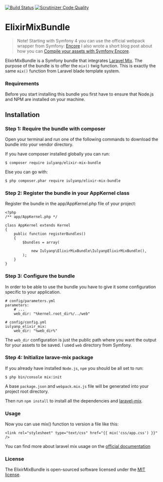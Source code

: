 [![Build Status](https://travis-ci.org/iulyanp/elixir-mix-bundle.svg?branch=master)](https://travis-ci.org/iulyanp/elixir-mix-bundle)
[![Scrutinizer Code Quality](https://scrutinizer-ci.com/g/iulyanp/elixir-mix-bundle/badges/quality-score.png?b=master)](https://scrutinizer-ci.com/g/iulyanp/elixir-mix-bundle/?branch=master)

ElixirMixBundle
===================

> Note! Starting with Symfony 4 you can use the official webpack wrapper from Symfony: [Encore](https://symfony.com/doc/current/frontend/encore/installation.html)
I also wrote a short blog post about how you can [Compile your assets with Symfony Encore](https://iulyanp.github.io/symfony/2017/06/18/symfony-encore/).

ElixirMixBundle is a Symfony bundle that integrates [Laravel Mix](https://github.com/JeffreyWay/laravel-mix). 
The purpose of the bundle is to offer the `mix()` twig function. This is exactly the same `mix()` function from Laravel 
blade template system.

### Requirements

Before you start installing this bundle you first have to ensure that Node.js and NPM are installed on your machine. 

## Installation

### Step 1: Require the bundle with composer

Open your terminal and run one of the following commands to download the bundle into your vendor directory.

If you have composer installed globally you can run:
```
$ composer require iulyanp/elixir-mix-bundle
```
Else you can go with:
```
$ php composer.phar require iulyanp/elixir-mix-bundle
```

### Step 2: Register the bundle in your AppKernel class

Register the bundle in the app/AppKernel.php file of your project:

```
<?php
/** app/AppKernel.php */

class AppKernel extends Kernel
{
    public function registerBundles()
    {
        $bundles = array(

            new Iulyanp\ElixirMixBundle\IulyanpElixirMixBundle(),
        );
    }
}
```

### Step 3: Configure the bundle
In order to be able to use the bundle you have to give it some configuration specific to your application.

```
# config/parameters.yml
parameters:
    # ...
    web_dir: "%kernel.root_dir%/../web"

# config/config.yml
iulyanp_elixir_mix:
    web_dir: "%web_dir%"
```
The `web_dir` configuration is just the public path where you want the output for your assets to be saved. I used `web`
directory from Symfony.

### Step 4: Initialize larave-mix package
If you already have installed `Node.js`, `npm` you should be all set to run:

```
$ php bin/console mix:init
```

A base `package.json` and `webpack.mix.js` file will be generated into your project root directory.

Then run `npm install` to install all the dependencies and [laravel-mix](https://github.com/JeffreyWay/laravel-mix).

### Usage
Now you can use mix() function to version a file like this:
```
<link rel="stylesheet" type="text/css" href="{{ mix('css/app.css') }}" />
```
You can find more about laravel mix usage on the [official documentation](https://github.com/JeffreyWay/laravel-mix/tree/master/docs#summary)

### License
The ElixirMixBundle is open-sourced software licensed under the [MIT license](https://opensource.org/licenses/MIT).
